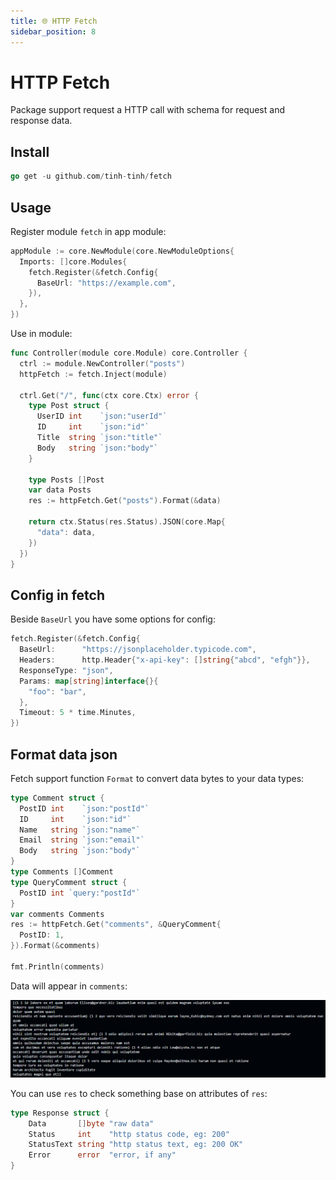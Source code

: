 ```yaml
---
title: 🌐 HTTP Fetch
sidebar_position: 8
---
```


# HTTP Fetch

Package support request a HTTP call with schema for request and response data.

## Install

```go
go get -u github.com/tinh-tinh/fetch
```

## Usage

Register module `fetch` in app module:

```go
appModule := core.NewModule(core.NewModuleOptions{
  Imports: []core.Modules{
    fetch.Register(&fetch.Config{
      BaseUrl: "https://example.com",
    }),
  },
})
```

Use in module:

```go
func Controller(module core.Module) core.Controller {
  ctrl := module.NewController("posts")
  httpFetch := fetch.Inject(module)

  ctrl.Get("/", func(ctx core.Ctx) error {
    type Post struct {
      UserID int    `json:"userId"`
      ID     int    `json:"id"`
      Title  string `json:"title"`
      Body   string `json:"body"`
    }

    type Posts []Post
    var data Posts
    res := httpFetch.Get("posts").Format(&data)

    return ctx.Status(res.Status).JSON(core.Map{
      "data": data,
    })
  })
}
```

## Config in fetch

Beside `BaseUrl` you have some options for config:

```go
fetch.Register(&fetch.Config{
  BaseUrl:      "https://jsonplaceholder.typicode.com",
  Headers:      http.Header{"x-api-key": []string{"abcd", "efgh"}},
  ResponseType: "json",
  Params: map[string]interface{}{
    "foo": "bar",
  },
  Timeout: 5 * time.Minutes,
})
```

## Format data json

Fetch support function `Format` to convert data bytes to your data types:

```go
type Comment struct {
  PostID int    `json:"postId"`
  ID     int    `json:"id"`
  Name   string `json:"name"`
  Email  string `json:"email"`
  Body   string `json:"body"`
}
type Comments []Comment
type QueryComment struct {
  PostID int `query:"postId"`
}
var comments Comments
res := httpFetch.Get("comments", &QueryComment{
  PostID: 1,
}).Format(&comments)

fmt.Println(comments)
```

Data will appear in `comments`:

![fetch](./img/fetch.png)

You can use `res` to check something base on attributes of `res`:

```go
type Response struct {
	Data       []byte "raw data"
	Status     int    "http status code, eg: 200"
	StatusText string "http status text, eg: 200 OK"
	Error      error  "error, if any"
}
```